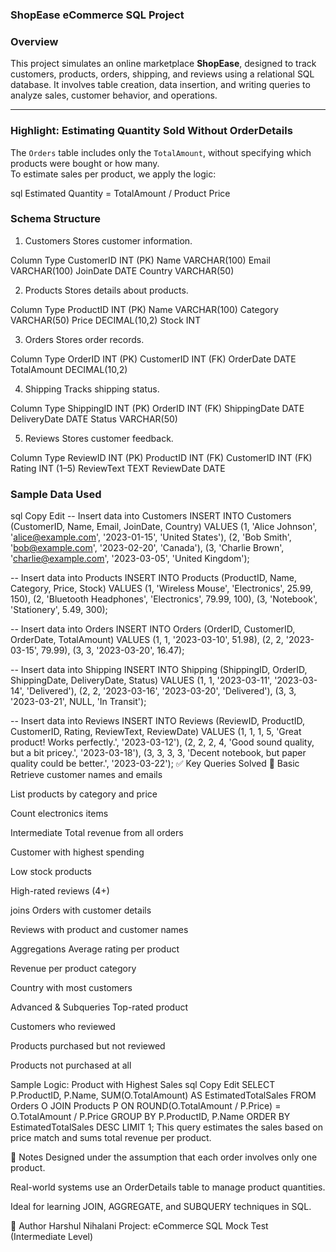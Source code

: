 ### ShopEase eCommerce SQL Project

### Overview

This project simulates an online marketplace **ShopEase**, designed to track customers, products, orders, shipping, and reviews using a relational SQL database. It involves table creation, data insertion, and writing queries to analyze sales, customer behavior, and operations.

---

### Highlight: Estimating Quantity Sold Without OrderDetails

The `Orders` table includes only the `TotalAmount`, without specifying which products were bought or how many.  
To estimate sales per product, we apply the logic:

sql
Estimated Quantity = TotalAmount / Product Price


### Schema Structure
1. Customers
Stores customer information.

Column	Type
CustomerID	INT (PK)
Name	VARCHAR(100)
Email	VARCHAR(100)
JoinDate	DATE
Country	VARCHAR(50)

2. Products
Stores details about products.

Column	Type
ProductID	INT (PK)
Name	VARCHAR(100)
Category	VARCHAR(50)
Price	DECIMAL(10,2)
Stock	INT

3. Orders
Stores order records.

Column	Type
OrderID	INT (PK)
CustomerID	INT (FK)
OrderDate	DATE
TotalAmount	DECIMAL(10,2)

4. Shipping
Tracks shipping status.

Column	Type
ShippingID	INT (PK)
OrderID	INT (FK)
ShippingDate	DATE
DeliveryDate	DATE
Status	VARCHAR(50)

5. Reviews
Stores customer feedback.

Column	Type
ReviewID	INT (PK)
ProductID	INT (FK)
CustomerID	INT (FK)
Rating	INT (1–5)
ReviewText	TEXT
ReviewDate	DATE

###  Sample Data Used
sql
Copy
Edit
-- Insert data into Customers
INSERT INTO Customers (CustomerID, Name, Email, JoinDate, Country) VALUES
(1, 'Alice Johnson', 'alice@example.com', '2023-01-15', 'United States'),
(2, 'Bob Smith', 'bob@example.com', '2023-02-20', 'Canada'),
(3, 'Charlie Brown', 'charlie@example.com', '2023-03-05', 'United Kingdom');

-- Insert data into Products
INSERT INTO Products (ProductID, Name, Category, Price, Stock) VALUES
(1, 'Wireless Mouse', 'Electronics', 25.99, 150),
(2, 'Bluetooth Headphones', 'Electronics', 79.99, 100),
(3, 'Notebook', 'Stationery', 5.49, 300);

-- Insert data into Orders
INSERT INTO Orders (OrderID, CustomerID, OrderDate, TotalAmount) VALUES
(1, 1, '2023-03-10', 51.98),
(2, 2, '2023-03-15', 79.99),
(3, 3, '2023-03-20', 16.47);

-- Insert data into Shipping
INSERT INTO Shipping (ShippingID, OrderID, ShippingDate, DeliveryDate, Status) VALUES
(1, 1, '2023-03-11', '2023-03-14', 'Delivered'),
(2, 2, '2023-03-16', '2023-03-20', 'Delivered'),
(3, 3, '2023-03-21', NULL, 'In Transit');

-- Insert data into Reviews
INSERT INTO Reviews (ReviewID, ProductID, CustomerID, Rating, ReviewText, ReviewDate) VALUES
(1, 1, 1, 5, 'Great product! Works perfectly.', '2023-03-12'),
(2, 2, 2, 4, 'Good sound quality, but a bit pricey.', '2023-03-18'),
(3, 3, 3, 3, 'Decent notebook, but paper quality could be better.', '2023-03-22');
✅ Key Queries Solved
🔹 Basic
Retrieve customer names and emails

List products by category and price

Count electronics items

Intermediate
Total revenue from all orders

Customer with highest spending

Low stock products

High-rated reviews (4+)

joins
Orders with customer details

Reviews with product and customer names

Aggregations
Average rating per product

Revenue per product category

Country with most customers

Advanced & Subqueries
Top-rated product

Customers who reviewed

Products purchased but not reviewed

Products not purchased at all

Sample Logic: Product with Highest Sales
sql
Copy
Edit
SELECT 
    P.ProductID,
    P.Name,
    SUM(O.TotalAmount) AS EstimatedTotalSales
FROM 
    Orders O
JOIN 
    Products P ON ROUND(O.TotalAmount / P.Price) = O.TotalAmount / P.Price
GROUP BY 
    P.ProductID, P.Name
ORDER BY 
    EstimatedTotalSales DESC
LIMIT 1;
This query estimates the sales based on price match and sums total revenue per product.

📌 Notes
Designed under the assumption that each order involves only one product.

Real-world systems use an OrderDetails table to manage product quantities.

Ideal for learning JOIN, AGGREGATE, and SUBQUERY techniques in SQL.

🙌 Author
Harshul Nihalani
Project: eCommerce SQL Mock Test (Intermediate Level)
